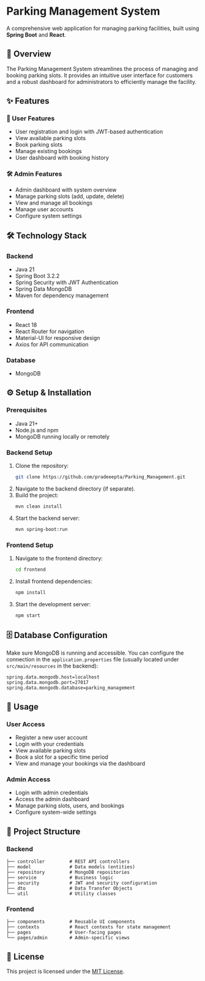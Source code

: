 # Parking Management System

A comprehensive web application for managing parking facilities, built using **Spring Boot** and **React**.

## 🚀 Overview

The Parking Management System streamlines the process of managing and booking parking slots. It provides an intuitive user interface for customers and a robust dashboard for administrators to efficiently manage the facility.

## ✨ Features

### 👤 User Features
- User registration and login with JWT-based authentication
- View available parking slots
- Book parking slots
- Manage existing bookings
- User dashboard with booking history

### 🛠️ Admin Features
- Admin dashboard with system overview
- Manage parking slots (add, update, delete)
- View and manage all bookings
- Manage user accounts
- Configure system settings

## 🛠 Technology Stack

### Backend
- Java 21
- Spring Boot 3.2.2
- Spring Security with JWT Authentication
- Spring Data MongoDB
- Maven for dependency management

### Frontend
- React 18
- React Router for navigation
- Material-UI for responsive design
- Axios for API communication

### Database
- MongoDB

## ⚙️ Setup & Installation

### Prerequisites
- Java 21+
- Node.js and npm
- MongoDB running locally or remotely

### Backend Setup
1. Clone the repository:
   ```bash
   git clone https://github.com/pradeeepta/Parking_Management.git
   ```
2. Navigate to the backend directory (if separate).
3. Build the project:
   ```bash
   mvn clean install
   ```
4. Start the backend server:
   ```bash
   mvn spring-boot:run
   ```

### Frontend Setup
1. Navigate to the frontend directory:
   ```bash
   cd frontend
   ```
2. Install frontend dependencies:
   ```bash
   npm install
   ```
3. Start the development server:
   ```bash
   npm start
   ```

## 🗄 Database Configuration

Make sure MongoDB is running and accessible. You can configure the connection in the `application.properties` file (usually located under `src/main/resources` in the backend):

```properties
spring.data.mongodb.host=localhost
spring.data.mongodb.port=27017
spring.data.mongodb.database=parking_management
```

## 🧪 Usage

### User Access
- Register a new user account
- Login with your credentials
- View available parking slots
- Book a slot for a specific time period
- View and manage your bookings via the dashboard

### Admin Access
- Login with admin credentials
- Access the admin dashboard
- Manage parking slots, users, and bookings
- Configure system-wide settings

## 📁 Project Structure

### Backend
```
├── controller         # REST API controllers
├── model              # Data models (entities)
├── repository         # MongoDB repositories
├── service            # Business logic
├── security           # JWT and security configuration
├── dto                # Data Transfer Objects
└── util               # Utility classes
```

### Frontend
```
├── components         # Reusable UI components
├── contexts           # React contexts for state management
├── pages              # User-facing pages
└── pages/admin        # Admin-specific views
```

## 📄 License

This project is licensed under the [MIT License](LICENSE).

